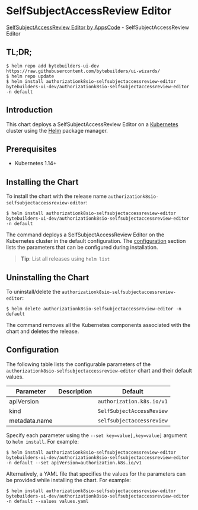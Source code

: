 # SelfSubjectAccessReview Editor

[SelfSubjectAccessReview Editor by AppsCode](https://byte.builders) - SelfSubjectAccessReview Editor

## TL;DR;

```console
$ helm repo add bytebuilders-ui-dev https://raw.githubusercontent.com/bytebuilders/ui-wizards/
$ helm repo update
$ helm install authorizationk8sio-selfsubjectaccessreview-editor bytebuilders-ui-dev/authorizationk8sio-selfsubjectaccessreview-editor -n default
```

## Introduction

This chart deploys a SelfSubjectAccessReview Editor on a [Kubernetes](http://kubernetes.io) cluster using the [Helm](https://helm.sh) package manager.

## Prerequisites

- Kubernetes 1.14+

## Installing the Chart

To install the chart with the release name `authorizationk8sio-selfsubjectaccessreview-editor`:

```console
$ helm install authorizationk8sio-selfsubjectaccessreview-editor bytebuilders-ui-dev/authorizationk8sio-selfsubjectaccessreview-editor -n default
```

The command deploys a SelfSubjectAccessReview Editor on the Kubernetes cluster in the default configuration. The [configuration](#configuration) section lists the parameters that can be configured during installation.

> **Tip**: List all releases using `helm list`

## Uninstalling the Chart

To uninstall/delete the `authorizationk8sio-selfsubjectaccessreview-editor`:

```console
$ helm delete authorizationk8sio-selfsubjectaccessreview-editor -n default
```

The command removes all the Kubernetes components associated with the chart and deletes the release.

## Configuration

The following table lists the configurable parameters of the `authorizationk8sio-selfsubjectaccessreview-editor` chart and their default values.

|   Parameter   | Description |          Default          |
|---------------|-------------|---------------------------|
| apiVersion    |             | `authorization.k8s.io/v1` |
| kind          |             | `SelfSubjectAccessReview` |
| metadata.name |             | `selfsubjectaccessreview` |


Specify each parameter using the `--set key=value[,key=value]` argument to `helm install`. For example:

```console
$ helm install authorizationk8sio-selfsubjectaccessreview-editor bytebuilders-ui-dev/authorizationk8sio-selfsubjectaccessreview-editor -n default --set apiVersion=authorization.k8s.io/v1
```

Alternatively, a YAML file that specifies the values for the parameters can be provided while
installing the chart. For example:

```console
$ helm install authorizationk8sio-selfsubjectaccessreview-editor bytebuilders-ui-dev/authorizationk8sio-selfsubjectaccessreview-editor -n default --values values.yaml
```

